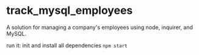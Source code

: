 # track_mysql_employees
A solution for managing a company's employees using node, inquirer, and MySQL.




run it:
init and install all dependencies
`npm start`